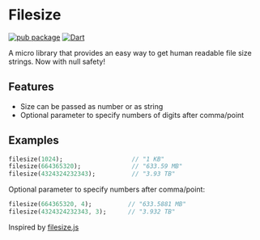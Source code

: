 # Filesize

[![pub package](https://img.shields.io/pub/v/filesize.svg)](https://pub.dartlang.org/packages/filesize_plus) [![Dart](https://github.com/aguilaair/filesize/actions/workflows/dart.yml/badge.svg)](https://github.com/aguilaair/filesize/actions/workflows/dart.yml) 

A micro library that provides an easy way to get human readable file size strings. Now with null safety!

## Features

- Size can be passed as number or as string
- Optional parameter to specify numbers of digits after comma/point

## Examples

``` dart
filesize(1024);                   // "1 KB"
filesize(664365320);              // "633.59 MB"
filesize(4324324232343);          // "3.93 TB"
```

Optional parameter to specify numbers after comma/point:

``` dart
filesize(664365320, 4);          // "633.5881 MB"
filesize(4324324232343, 3);      // "3.932 TB"
```

Inspired by [filesize.js](https://github.com/avoidwork/filesize.js "filesize.js")
